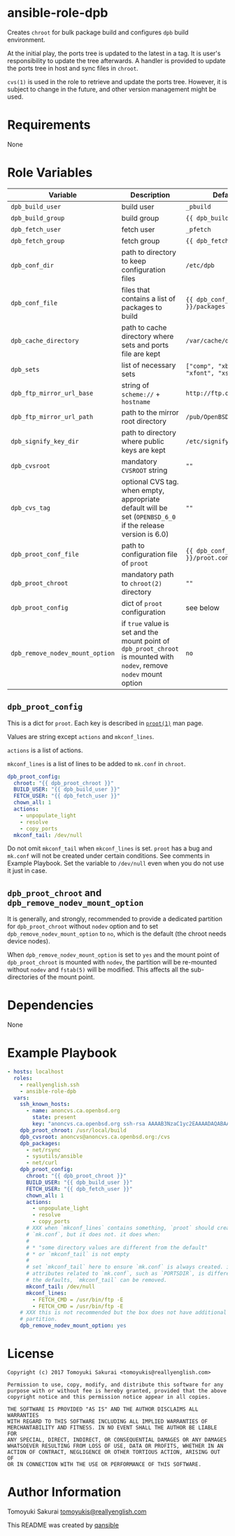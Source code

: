 # ansible-role-dpb

Creates `chroot` for bulk package build and configures `dpb` build environment.

At the initial play, the ports tree is updated to the latest in a tag. It is
user's responsibility to update the tree afterwards. A handler is provided to
update the ports tree in host and sync files in `chroot`.

`cvs(1)` is used in the role to retrieve and update the ports tree. However, it
is subject to change in the future, and other version management might be used.

# Requirements

None

# Role Variables

| Variable | Description | Default |
|----------|-------------|---------|
| `dpb_build_user` | build user | `_pbuild` |
| `dpb_build_group` | build group | `{{ dpb_build_user }}` |
| `dpb_fetch_user` | fetch user | `_pfetch` |
| `dpb_fetch_group` | fetch group | `{{ dpb_fetch_user }}` |
| `dpb_conf_dir` | path to directory to keep configuration files | `/etc/dpb` |
| `dpb_conf_file` | files that contains a list of packages to build | `{{ dpb_conf_dir }}/packages` |
| `dpb_cache_directory` | path to cache directory where sets and ports file are kept | `/var/cache/dpb` |
| `dpb_sets` | list of necessary sets | `["comp", "xbase", "xfont", "xshare"]` |
| `dpb_ftp_mirror_url_base` | string of `scheme://` + `hostname` | `http://ftp.openbsd.org` |
| `dpb_ftp_mirror_url_path` | path to the mirror root directory | `/pub/OpenBSD` |
| `dpb_signify_key_dir` | path to directory where public keys are kept | `/etc/signify` |
| `dpb_cvsroot` | mandatory `CVSROOT` string | `""` |
| `dpb_cvs_tag` | optional CVS tag. when empty, appropriate default will be set (`OPENBSD_6_0` if the release version is 6.0) | `""` |
| `dpb_proot_conf_file` | path to configuration file of `proot` | `{{ dpb_conf_dir }}/proot.conf` |
| `dpb_proot_chroot` | mandatory path to `chroot(2)` directory | `""` |
| `dpb_proot_config` | dict of `proot` configuration | see below |
| `dpb_remove_nodev_mount_option` | if `true` value is set and the mount point of `dpb_proot_chroot` is mounted with `nodev`, remove `nodev` mount option | `no` |

## `dpb_proot_config`

This is a dict for `proot`. Each key is described in
[`proot(1)`](http://man.openbsd.org/proot) man page.

Values are string except `actions` and `mkconf_lines`.

`actions` is a list of actions.

`mkconf_lines` is a list of lines to be added to `mk.conf` in `chroot`.

```yaml
dpb_proot_config:
  chroot: "{{ dpb_proot_chroot }}"
  BUILD_USER: "{{ dpb_build_user }}"
  FETCH_USER: "{{ dpb_fetch_user }}"
  chown_all: 1
  actions:
    - unpopulate_light
    - resolve
    - copy_ports
  mkconf_tail: /dev/null
```

Do not omit `mkconf_tail` when `mkconf_lines` is set. `proot` has a bug and
`mk.conf` will not be created under certain conditions. See comments in Example
Playbook. Set the variable to `/dev/null` even when you do not use it just in
case.

## `dpb_proot_chroot` and `dpb_remove_nodev_mount_option`

It is generally, and strongly, recommended to provide a dedicated partition for
`dpb_proot_chroot` without `nodev` option and to set
`dpb_remove_nodev_mount_option` to `no`, which is the default (the chroot needs
device nodes).

When `dpb_remove_nodev_mount_option` is set to `yes` and the mount point of
`dpb_proot_chroot` is mounted with `nodev`, the partition will be re-mounted
without `nodev` and `fstab(5)` will be modified. This affects all the
sub-directories of the mount point.

# Dependencies

None

# Example Playbook

```yaml
- hosts: localhost
  roles:
    - reallyenglish.ssh
    - ansible-role-dpb
  vars:
    ssh_known_hosts:
      - name: anoncvs.ca.openbsd.org
        state: present
        key: "anoncvs.ca.openbsd.org ssh-rsa AAAAB3NzaC1yc2EAAAADAQABAAABAQCz6RLtgGksBp/0dH7M5vGCUxgD31+wX28tnLlij90+cYhjELDV3HX95DypEA7xfIN6W8Vg/GOJkX4Oot+zpQXNQx3VeOyMgcn4KXO83XYGsPVfJQijjzyI0r0/ztEsxYAE6JHEiEvY9floDnNRyoFLVETNE5oB9yBcDIt6W6BYjlpXqJNsEPy7ij+kBbEk7QT0FcyFidp7FmExsOQy23nhQ55A/6fB7ATsDQtz+snniF9ZJg5+b71SYzxfhUPkxJhmhBkx7NmPnRjy7eE0I7qrHODrHONIi1LWCo0joTIAfVgxhEn5SDbviTAINAecGgis5LQqXp0xSupfWuozZeXV"
    dpb_proot_chroot: /usr/local/build
    dpb_cvsroot: anoncvs@anoncvs.ca.openbsd.org:/cvs
    dpb_packages:
      - net/rsync
      - sysutils/ansible
      - net/curl
    dpb_proot_config:
      chroot: "{{ dpb_proot_chroot }}"
      BUILD_USER: "{{ dpb_build_user }}"
      FETCH_USER: "{{ dpb_fetch_user }}"
      chown_all: 1
      actions:
        - unpopulate_light
        - resolve
        - copy_ports
      # XXX when `mkconf_lines` contains something, `proot` should create
      # `mk.conf`, but it does not. it does when:
      #
      # * "some directory values are different from the default"
      # * or `mkconf_tail` is not empty
      #
      # set `mkconf_tail` here to ensure `mk.conf` is always created. if one of
      # attributes related to `mk.conf`, such as `PORTSDIR`, is different from
      # the defaults, `mkconf_tail` can be removed.
      mkconf_tail: /dev/null
      mkconf_lines:
        - FETCH_CMD = /usr/bin/ftp -E
        - FETCH_CMD = /usr/bin/ftp -E
    # XXX this is not recommended but the box does not have additional
    # partition.
    dpb_remove_nodev_mount_option: yes
```

# License

```
Copyright (c) 2017 Tomoyuki Sakurai <tomoyukis@reallyenglish.com>

Permission to use, copy, modify, and distribute this software for any
purpose with or without fee is hereby granted, provided that the above
copyright notice and this permission notice appear in all copies.

THE SOFTWARE IS PROVIDED "AS IS" AND THE AUTHOR DISCLAIMS ALL WARRANTIES
WITH REGARD TO THIS SOFTWARE INCLUDING ALL IMPLIED WARRANTIES OF
MERCHANTABILITY AND FITNESS. IN NO EVENT SHALL THE AUTHOR BE LIABLE FOR
ANY SPECIAL, DIRECT, INDIRECT, OR CONSEQUENTIAL DAMAGES OR ANY DAMAGES
WHATSOEVER RESULTING FROM LOSS OF USE, DATA OR PROFITS, WHETHER IN AN
ACTION OF CONTRACT, NEGLIGENCE OR OTHER TORTIOUS ACTION, ARISING OUT OF
OR IN CONNECTION WITH THE USE OR PERFORMANCE OF THIS SOFTWARE.
```

# Author Information

Tomoyuki Sakurai <tomoyukis@reallyenglish.com>

This README was created by [qansible](https://github.com/trombik/qansible)
